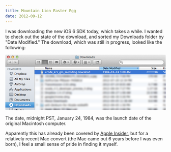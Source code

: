 ```yaml
---
title: Mountain Lion Easter Egg
date: 2012-09-12
---
```


I was downloading the new iOS 6 SDK today, which takes a while. I wanted to check out the state of the download, and sorted my Downloads folder by "Date Modified." The download, which was still in progress, looked like the following:

![](FE8762B45417433CBB6AFAA9924049F9.png)

The date, midnight PST, January 24, 1984, was the launch date of the original Macintosh computer.

Apparently this has already been covered by [Apple Insider](http://appleinsider.com/articles/12/07/26/mountain_lion_easter_egg_references_debut_of_original_apple_macintosh.html), but for a relatively recent Mac convert (the Mac came out 6 years before I was even born), I feel a small sense of pride in finding it myself.
